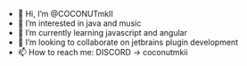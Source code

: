 - 👋 Hi, I’m @COCONUTmkII
- 👀 I’m interested in java and music
- 🌱 I’m currently learning javascript and angular
- 💞️ I’m looking to collaborate on jetbrains plugin development
- 📫 How to reach me: DISCORD -> coconutmkii

<!---
COCONUTmkII/COCONUTmkII is a ✨ special ✨ repository because its `README.md` (this file) appears on your GitHub profile.
You can click the Preview link to take a look at your changes.
--->

